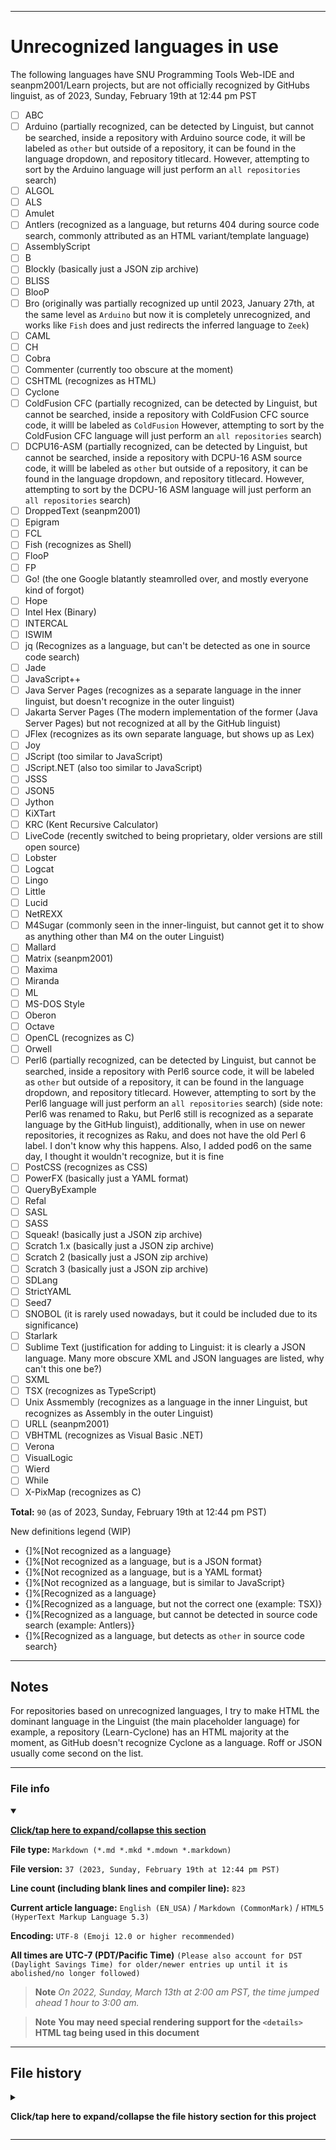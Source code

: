
***

# Unrecognized languages in use

The following languages have SNU Programming Tools Web-IDE and seanpm2001/Learn projects, but are not officially recognized by GitHubs linguist, as of 2023, Sunday, February 19th at 12:44 pm PST

- [ ] ABC
- [ ] Arduino (partially recognized, can be detected by Linguist, but cannot be searched, inside a repository with Arduino source code, it will be labeled as `other` but outside of a repository, it can be found in the language dropdown, and repository titlecard. However, attempting to sort by the Arduino language will just perform an `all repositories` search)
- [ ] ALGOL
- [ ] ALS
- [ ] Amulet
- [ ] Antlers (recognized as a language, but returns 404 during source code search, commonly attributed as an HTML variant/template language)
- [ ] AssemblyScript
- [ ] B
- [ ] Blockly (basically just a JSON zip archive)
- [ ] BLISS
- [ ] BlooP
- [ ] Bro (originally was partially recognized up until 2023, January 27th, at the same level as `Arduino` but now it is completely unrecognized, and works like `Fish` does and just redirects the inferred language to `Zeek`)
- [ ] CAML
- [ ] CH
- [ ] Cobra
- [ ] Commenter (currently too obscure at the moment)
- [ ] CSHTML (recognizes as HTML)
- [ ] Cyclone
- [ ] ColdFusion CFC (partially recognized, can be detected by Linguist, but cannot be searched, inside a repository with ColdFusion CFC source code, it willl be labeled as `ColdFusion` However, attempting to sort by the ColdFusion CFC language will just perform an `all repositories` search)
- [ ] DCPU16-ASM (partially recognized, can be detected by Linguist, but cannot be searched, inside a repository with DCPU-16 ASM source code, it willl be labeled as `other` but outside of a repository, it can be found in the language dropdown, and repository titlecard. However, attempting to sort by the DCPU-16 ASM language will just perform an `all repositories` search)
- [ ] DroppedText (seanpm2001)
- [ ] Epigram
- [ ] FCL
- [ ] Fish (recognizes as Shell)
- [ ] FlooP
- [ ] FP
- [ ] Go! (the one Google blatantly steamrolled over, and mostly everyone kind of forgot)
- [ ] Hope
- [ ] Intel Hex (Binary)
- [ ] INTERCAL
- [ ] ISWIM
- [ ] jq (Recognizes as a language, but can't be detected as one in source code search)
- [ ] Jade
- [ ] JavaScript++
- [ ] Java Server Pages (recognizes as a separate language in the inner linguist, but doesn't recognize in the outer linguist)
- [ ] Jakarta Server Pages (The modern implementation of the former (Java Server Pages) but not recognized at all by the GitHub linguist)
- [ ] JFlex (recognizes as its own separate language, but shows up as Lex)
- [ ] Joy
- [ ] JScript (too similar to JavaScript)
- [ ] JScript.NET (also too similar to JavaScript)
- [ ] JSSS
- [ ] JSON5
- [ ] Jython
- [ ] KiXTart
- [ ] KRC (Kent Recursive Calculator)
- [ ] LiveCode (recently switched to being proprietary, older versions are still open source)
- [ ] Lobster
- [ ] Logcat
- [ ] Lingo
- [ ] Little
- [ ] Lucid
- [ ] NetREXX
- [ ] M4Sugar (commonly seen in the inner-linguist, but cannot get it to show as anything other than M4 on the outer Linguist)
- [ ] Mallard
- [ ] Matrix (seanpm2001)
- [ ] Maxima
- [ ] Miranda
- [ ] ML
- [ ] MS-DOS Style
- [ ] Oberon
- [ ] Octave
- [ ] OpenCL (recognizes as C)
- [ ] Orwell
- [ ] Perl6 (partially recognized, can be detected by Linguist, but cannot be searched, inside a repository with Perl6 source code, it will be labeled as `other` but outside of a repository, it can be found in the language dropdown, and repository titlecard. However, attempting to sort by the Perl6 language will just perform an `all repositories` search) (side note: Perl6 was renamed to Raku, but Perl6 still is recognized as a separate language by the GitHub linguist), additionally, when in use on newer repositories, it recognizes as Raku, and does not have the old Perl 6 label. I don't know why this happens. Also, I added pod6 on the same day, I thought it wouldn't recognize, but it is fine
- [ ] PostCSS (recognizes as CSS)
- [ ] PowerFX (basically just a YAML format)
- [ ] QueryByExample
- [ ] Refal
- [ ] SASL
- [ ] SASS
- [ ] Squeak! (basically just a JSON zip archive)
- [ ] Scratch 1.x (basically just a JSON zip archive)
- [ ] Scratch 2 (basically just a JSON zip archive)
- [ ] Scratch 3 (basically just a JSON zip archive)
- [ ] SDLang
- [ ] StrictYAML
- [ ] Seed7
- [ ] SNOBOL (it is rarely used nowadays, but it could be included due to its significance)
- [ ] Starlark
- [ ] Sublime Text (justification for adding to Linguist: it is clearly a JSON language. Many more obscure XML and JSON languages are listed, why can't this one be?)
- [ ] SXML
- [ ] TSX (recognizes as TypeScript)
- [ ] Unix Assmembly (recognizes as a language in the inner Linguist, but recognizes as Assembly in the outer Linguist)
- [ ] URLL (seanpm2001)
- [ ] VBHTML (recognizes as Visual Basic .NET)
- [ ] Verona
- [ ] VisualLogic
- [ ] Wierd
- [ ] While
- [ ] X-PixMap (recognizes as C)

**Total:** `90` (as of 2023, Sunday, February 19th at 12:44 pm PST)

New definitions legend (WIP)

- {]%[Not recognized as a language}
- {]%[Not recognized as a language, but is a JSON format}
- {]%[Not recognized as a language, but is a YAML format}
- {]%[Not recognized as a language, but is similar to JavaScript}
- {]%[Recognized as a language}
- {]%[Recognized as a language, but not the correct one (example: TSX)}
- {]%[Recognized as a language, but cannot be detected in source code search (example: Antlers)}
- {]%[Recognized as a language, but detects as `other` in source code search}

***

## Notes

For repositories based on unrecognized languages, I try to make HTML the dominant language in the Linguist (the main placeholder language) for example, a repository (Learn-Cyclone) has an HTML majority at the moment, as GitHub doesn't recognize Cyclone as a language. Roff or JSON usually come second on the list.

***

### File info

<details open><summary><p lang="en"><b><u>Click/tap here to expand/collapse this section</u></b></p></summary>

**File type:** `Markdown (*.md *.mkd *.mdown *.markdown)`

**File version:** `37 (2023, Sunday, February 19th at 12:44 pm PST)`

**Line count (including blank lines and compiler line):** `823`

**Current article language:** `English (EN_USA)` / `Markdown (CommonMark)` / `HTML5 (HyperText Markup Language 5.3)`

**Encoding:** `UTF-8 (Emoji 12.0 or higher recommended)`

**All times are UTC-7 (PDT/Pacific Time)** `(Please also account for DST (Daylight Savings Time) for older/newer entries up until it is abolished/no longer followed)`

> **Note** _On 2022, Sunday, March 13th at 2:00 am PST, the time jumped ahead 1 hour to 3:00 am._

> **Note** **You may need special rendering support for the `<details>` HTML tag being used in this document**

</details>

***

## File history

<details><summary><p lang="en"><b>Click/tap here to expand/collapse the file history section for this project</b></p></summary>

<details><summary><p lang="en"><b>Version 1 (2022, Tuesday, September 27th at 6:46 pm PST)</b></p></summary>

**This version was made by:** [`@seanpm2001`](https://github.com/seanpm2001/)

> Changes:

- [x] Started the file
- [x] Added the title section
- [x] Added the list section
- [x] Added the `file info` section
- - [x] Added the version number
- - [x] Added the version date
- - [x] Added the line count
- [x] Added the `file history` section
- - [x] Added an entry for version 1
- [ ] No other changes in version 1

</details>

<details><summary><p lang="en"><b>Version 2 (2022, Wednesday, September 28th at 9:26 pm PST)</b></p></summary>

**This version was made by:** [`@seanpm2001`](https://github.com/seanpm2001/)

> Changes:

- [x] Updated the list section
- - [x] Added `Orwell` to the list
- [x] Updated the `file info` section
- - [x] Updated the version number
- - [x] Updated the version date
- - [x] Updated the line count
- [x] Updatedthe `file history` section
- - [x] Added an entry for version 2
- [ ] No other changes in version 2

</details>

<details><summary><p lang="en"><b>Version 3 (2022, Thursday, September 29th at 5:42 pm PST)</b></p></summary>

**This version was made by:** [`@seanpm2001`](https://github.com/seanpm2001/)

> Changes:

- [x] Updated the list section
- - [x] Added `Epigram` ,`Jade`, `Joy`, and `Mallard` to the list
- - [x] Added a list total entry counter
- [x] Updated the `file info` section
- - [x] Updated the version number
- - [x] Updated the version date
- - [x] Updated the line count
- [x] Updated the `file history` section
- - [x] Added an entry for version 3
- [ ] No other changes in version 3

</details>

<details><summary><p lang="en"><b>Version 4 (2022, Saturday, October 1st at 8:42 pm PST)</b></p></summary>

**This version was made by:** [`@seanpm2001`](https://github.com/seanpm2001/)

> Changes:

- [x] Updated the list section
- - [x] Added `ALS` to the list
- [x] Updated the `file info` section
- - [x] Updated the version number
- - [x] Updated the version date
- - [x] Updated the line count
- [x] Updated the `file history` section
- - [x] Added an entry for version 4
- [ ] No other changes in version 4

</details>

<details><summary><p lang="en"><b>Version 5 (2022, Sunday, October 2nd at 11:38 pm PST)</b></p></summary>

**This version was made by:** [`@seanpm2001`](https://github.com/seanpm2001/)

> Changes:

- [x] Updated the list section
- - [x] Added `B`, `SASS`, and `Starlark` to the list
- [x] Updated the `file info` section
- - [x] Updated the version number
- - [x] Updated the version date
- - [x] Updated the line count
- [x] Updated the `file history` section
- - [x] Added an entry for version 5
- [ ] No other changes in version 5

</details>


<details><summary><p lang="en"><b>Version 6 (2022, Monday, October 3rd at 3:51 pm PST)</b></p></summary>

**This version was made by:** [`@seanpm2001`](https://github.com/seanpm2001/)

> Changes:

- [x] Updated the `file info` section
- - [x] Updated the version number
- - [x] Updated the version date
- - [x] Updated the line count
- [x] Updated the `file history` section
- - [x] Corrected the first line in the list for the entry for version 5, added the actual 3 languages for the day
- - [x] Added an entry for version 6
- [ ] No other changes in version 6

</details>

<details><summary><p lang="en"><b>Version 7 (2022, Wednesday, October 5th at 9:53 pm PST)</b></p></summary>

**This version was made by:** [`@seanpm2001`](https://github.com/seanpm2001/)

> Changes:

- [x] Updated the list section
- - [x] Added `AssemblyScript` and `KiXTart` to the list
- [x] Updated the `file info` section
- - [x] Updated the version number
- - [x] Updated the version date
- - [x] Updated the line count
- [x] Updated the `file history` section
- - [x] Added an entry for version 7
- [ ] No other changes in version 7

</details>

<details><summary><p lang="en"><b>Version 8 (2022, Thursday, October 6th at 5:21 pm PST)</b></p></summary>

**This version was made by:** [`@seanpm2001`](https://github.com/seanpm2001/)

> Changes:

- [x] Updated the list section
- - [x] Added `CAML` and `JScript` to the list
- [x] Updated the `file info` section
- - [x] Updated the version number
- - [x] Updated the version date
- - [x] Updated the line count
- [x] Updated the `file history` section
- - [x] Added an entry for version 8
- [ ] No other changes in version 8

</details>

<details><summary><p lang="en"><b>Version 9 (2022, Sunday, October 9th at 10:59 pm PST)</b></p></summary>

**This version was made by:** [`@seanpm2001`](https://github.com/seanpm2001/)

> Changes:

- [x] Updated the list section
- - [x] Added `Cyclone` `DroppedText` `URLL` `Matrix` `Octave` and `Verona` to the list
- [x] Updated the `file info` section
- - [x] Updated the version number
- - [x] Updated the version date
- - [x] Updated the line count
- [x] Updated the `file history` section
- - [x] Added an entry for version 9
- [ ] No other changes in version 9

</details>

<details><summary><p lang="en"><b>Version 10 (2022, Monday, October 10th at 10:49 pm PST)</b></p></summary>

**This version was made by:** [`@seanpm2001`](https://github.com/seanpm2001/)

> Changes:

- [x] Updated the list section
- - [x] Added `JScript.NET` `JSSS` `Jython` and `SXML` to the list
- [x] Updated the `file info` section
- - [x] Updated the version number
- - [x] Updated the version date
- - [x] Updated the line count
- [x] Updated the `file history` section
- - [x] Added an entry for version 10
- [ ] No other changes in version 10

</details>

<details><summary><p lang="en"><b>Version 11 (2022, Thursday, October 13th at 8:39 pm PST)</b></p></summary>

**This version was made by:** [`@seanpm2001`](https://github.com/seanpm2001/)

> Changes:

- [x] Updated the list section
- - [x] Added `Maxima` to the list
- [x] Updated the `file info` section
- - [x] Updated the version number
- - [x] Updated the version date
- - [x] Updated the line count
- [x] Updated the `file history` section
- - [x] Added an entry for version 11
- [ ] No other changes in version 11

</details>

<details><summary><p lang="en"><b>Version 12 (2022, Thursday, October 20th at 3:15 pm PST)</b></p></summary>

**This version was made by:** [`@seanpm2001`](https://github.com/seanpm2001/)

> Changes:

- [x] Updated the list section
- - [x] Added 11 new entries (`Blockly`, `PowerFX`, `Scratch 1.x`, `Scratch 2`, `Scratch 3`, `PostCSS`, `Fish`, `Sublime Text`, `LiveCode`, `INTERCAL`, `KRC`, and `Wierd`) to the list
- - [x] Added a comment to the `Go!` entry
- [x] Updated the `file info` section
- - [x] Updated the version number
- - [x] Updated the version date
- - [x] Updated the line count
- [x] Updated the `file history` section
- - [x] Added an entry for version 12
- [ ] No other changes in version 12

</details>

<details><summary><p lang="en"><b>Version 13 (2022, Friday, October 21st at 12:54 pm PST)</b></p></summary>

**This version was made by:** [`@seanpm2001`](https://github.com/seanpm2001/)

> Changes:

- [x] Updated the list section
- - [x] Added `CH` and `FP` to the list
- [x] Updated the `file info` section
- - [x] Updated the version number
- - [x] Updated the version date
- - [x] Updated the line count
- [x] Updated the `file history` section
- - [x] Added an entry for version 13
- [ ] No other changes in version 13

</details>

<details><summary><p lang="en"><b>Version 14 (2022, Friday, October 21st at 6:20 pm PST)</b></p></summary>

**This version was made by:** [`@seanpm2001`](https://github.com/seanpm2001/)

> Changes:

- [x] Updated the list section
- - [x] Added `OpenCL` and `X-PixMap` to the list
- [x] Updated the `file info` section
- - [x] Updated the version number
- - [x] Updated the version date
- - [x] Updated the line count
- [x] Updated the `file history` section
- - [x] Added an entry for version 14
- [ ] No other changes in version 14

</details>

<details><summary><p lang="en"><b>Version 15 (2022, Saturday, October 22nd at 9:53 pm PST)</b></p></summary>

**This version was made by:** [`@seanpm2001`](https://github.com/seanpm2001/)

> Changes:

- [x] Updated the list section
- - [x] Added `QueryByExample`, `JSON5` and `TSX` to the list
- [x] Updated the `file info` section
- - [x] Updated the version number
- - [x] Updated the version date
- - [x] Updated the line count
- [x] Updated the `file history` section
- - [x] Added an entry for version 15
- [ ] No other changes in version 15

</details>

<details><summary><p lang="en"><b>Version 16 (2022, Monday, October 24th at 4:20 pm PST)</b></p></summary>

**This version was made by:** [`@seanpm2001`](https://github.com/seanpm2001/)

> Changes:

- [x] Updated the list section
- - [x] Added `Amulet`, `ISWIM`, `Lucid`, `SASL`, and `VisualLogic` to the list
- [x] Updated the `file info` section
- - [x] Updated the version number
- - [x] Updated the version date
- - [x] Updated the line count
- [x] Updated the `file history` section
- - [x] Added an entry for version 16
- [ ] No other changes in version 16

</details>

<details><summary><p lang="en"><b>Version 17 (2022, Monday, October 24th at 6:01 pm PST)</b></p></summary>

**This version was made by:** [`@seanpm2001`](https://github.com/seanpm2001/)

> Changes:

- [x] Updated the list section
- - [x] Added `Arduino`, `DCPU-16-ASM`, and `Perl6` to the list
- [x] Updated the `file info` section
- - [x] Updated the version number
- - [x] Updated the version date
- - [x] Updated the line count
- [x] Updated the `file history` section
- - [x] Added an entry for version 17
- [ ] No other changes in version 17

</details>

<details><summary><p lang="en"><b>Version 18 (2022, Saturday, October 29th at 4:28 pm PST)</b></p></summary>

**This version was made by:** [`@seanpm2001`](https://github.com/seanpm2001/)

> Changes:

- [x] Updated the list section
- - [x] Added `Cobra`, `JFlex`, and `MS-DOS Style` to the list
- [x] Updated the `file info` section
- - [x] Updated the version number
- - [x] Updated the version date
- - [x] Updated the line count
- [x] Updated the `file history` section
- - [x] Added an entry for version 18
- [ ] No other changes in version 18

</details>

<details><summary><p lang="en"><b>Version 19 (2022, Sunday, October 30th at 9:00 pm PST)</b></p></summary>

**This version was made by:** [`@seanpm2001`](https://github.com/seanpm2001/)

> Changes:

- [x] Updated the list section
- - [x] Added `Squeak!` to the list
- [x] Updated the `file info` section
- - [x] Updated the version number
- - [x] Updated the version date
- - [x] Updated the line count
- [x] Updated the `file history` section
- - [x] Added an entry for version 19
- [ ] No other changes in version 19

</details>

<details><summary><p lang="en"><b>Version 20 (2022, Friday, November 4th at 3:28 pm PST)</b></p></summary>

**This version was made by:** [`@seanpm2001`](https://github.com/seanpm2001/)

> Changes:

- [x] Updated the list section
- - [x] Added `Intel Hex (Binary)`, `Miranda`, and `ML` to the list
- [x] Updated the `file info` section
- - [x] Updated the version number
- - [x] Updated the version date
- - [x] Updated the line count
- [x] Updated the `file history` section
- - [x] Added an entry for version 20
- [ ] No other changes in version 20

</details>

<details><summary><p lang="en"><b>Version 21 (2022, Sunday, November 5th at 5:34 pm PST)</b></p></summary>

**This version was made by:** [`@seanpm2001`](https://github.com/seanpm2001/)

> Changes:

- [x] Updated the list section
- - [x] Added `Refal` to the list
- [x] Updated the `file info` section
- - [x] Updated the version number
- - [x] Updated the version date
- - [x] Updated the line count
- [x] Updated the `file history` section
- - [x] Added an entry for version 21
- [ ] No other changes in version 21

</details>

<details><summary><p lang="en"><b>Version 22 (2022, Monday, November 7th at 7:02 pm PST)</b></p></summary>

**This version was made by:** [`@seanpm2001`](https://github.com/seanpm2001/)

> Changes:

- [x] Updated the list section
- - [x] Added some comments on Perl 6 and Pod 6
- [x] Updated the `file info` section
- - [x] Updated the version number
- - [x] Updated the version date
- - [x] Updated the line count
- [x] Updated the `file history` section
- - [x] Added an entry for version 22
- [ ] No other changes in version 22

</details>

<details><summary><p lang="en"><b>Version 23 (2022, Tuesday, November 22nd at 7:43 pm PST)</b></p></summary>

**This version was made by:** [`@seanpm2001`](https://github.com/seanpm2001/)

> Changes:

- [x] Updated the list section
- - [x] Added the ABC language to the list
- [x] Added the `Notes` section
- [x] Updated the `file info` section
- - [x] Updated the version number
- - [x] Updated the version date
- - [x] Updated the line count
- [x] Updated the `file history` section
- - [x] Added an entry for version 23
- [ ] No other changes in version 23

</details>

<details><summary><p lang="en"><b>Version 24 (2022, Wednesday, November 23rd at 4:48 pm PST)</b></p></summary>

**This version was made by:** [`@seanpm2001`](https://github.com/seanpm2001/)

> Changes:

- [x] Updated the list section
- - [x] Added CSHTML and VBHTML to the list
- [x] Updated the `file info` section
- - [x] Updated the version number
- - [x] Updated the version date
- - [x] Updated the line count
- [x] Updated the `file history` section
- - [x] Added an entry for version 24
- [ ] No other changes in version 24

</details>

<details><summary><p lang="en"><b>Version 25 (2022, Thursday, November 24th at 10:39 pm PST)</b></p></summary>

**This version was made by:** [`@seanpm2001`](https://github.com/seanpm2001/)

> Changes:

- [x] Updated the list section
- - [x] Added M4Sugar to the list
- [x] Updated the `file info` section
- - [x] Updated the version number
- - [x] Updated the version date
- - [x] Updated the line count
- [x] Updated the `file history` section
- - [x] Added an entry for version 25
- [ ] No other changes in version 25

</details>

<details><summary><p lang="en"><b>Version 26 (2022, Friday, November 25th at 11:44 pm PST)</b></p></summary>

**This version was made by:** [`@seanpm2001`](https://github.com/seanpm2001/)

> Changes:

- [x] Updated the list section
- - [x] Added UNIX Assembly to the list
- [x] Updated the `file info` section
- - [x] Updated the version number
- - [x] Updated the version date
- - [x] Updated the line count
- [x] Updated the `file history` section
- - [x] Added an entry for version 26
- [ ] No other changes in version 26

</details>

<details><summary><p lang="en"><b>Version 27 (2022, Wednesday, November 30th at 10:17 pm PST)</b></p></summary>

**This version was made by:** [`@seanpm2001`](https://github.com/seanpm2001/)

> Changes:

- [x] Updated the list section
- - [x] Added Java Server Pages & Jakarta Server Pages to the list
- [x] Updated the `Notes` section to clarify HTML usage as a placeholder
- [x] Updated the `file info` section
- - [x] Updated the version number
- - [x] Updated the version date
- - [x] Updated the line count
- [x] Updated the `file history` section
- - [x] Added an entry for version 27
- [ ] No other changes in version 27

</details>

<details><summary><p lang="en"><b>Version 28 (2023, Thursday, January 12th at 10:40 pm PST)</b></p></summary>

**This version was made by:** [`@seanpm2001`](https://github.com/seanpm2001/)

> Changes:

- [x] Updated the list section
- - [x] Added SDLang and StrictYAML to the list
- [x] Updated the `file info` section
- - [x] Updated the version number
- - [x] Updated the version date
- - [x] Updated the line count
- [x] Updated the `file history` section
- - [x] Added an entry for version 28
- [ ] No other changes in version 28

</details>

<details><summary><p lang="en"><b>Version 29 (2023, Saturday, January 21st at 8:51 pm PST)</b></p></summary>

**This version was made by:** [`@seanpm2001`](https://github.com/seanpm2001/)

> Changes:

- [x] Updated the list section
- - [x] Added While to the list
- [x] Updated the `file info` section
- - [x] Updated the version number
- - [x] Updated the version date
- - [x] Updated the line count
- [x] Updated the `file history` section
- - [x] Added an entry for version 29
- [ ] No other changes in version 29

</details>

<details><summary><p lang="en"><b>Version 30 (2023, Wednesday, January 25th at 8:19 pm PST)</b></p></summary>

**This version was made by:** [`@seanpm2001`](https://github.com/seanpm2001/)

> Changes:

- [x] Updated the list section
- - [x] Added ColdFusion CFC to the list
- [x] Updated the `file info` section
- - [x] Updated the version number
- - [x] Updated the version date
- - [x] Updated the line count
- [x] Updated the `file history` section
- - [x] Added an entry for version 30
- [ ] No other changes in version 30

</details>

<details><summary><p lang="en"><b>Version 31 (2023, Friday, January 27th at 6:27 pm PST)</b></p></summary>

**This version was made by:** [`@seanpm2001`](https://github.com/seanpm2001/)

> Changes:

- [x] Updated the list section
- - [x] Added Lobster to the list
- [x] Updated the `file info` section
- - [x] Updated the version number
- - [x] Updated the version date
- - [x] Updated the line count
- [x] Updated the `file history` section
- - [x] Added an entry for version 31
- [ ] No other changes in version 31

</details>

<details><summary><p lang="en"><b>Version 32 (2023, Monday, January 30th at 5:45 pm PST)</b></p></summary>

**This version was made by:** [`@seanpm2001`](https://github.com/seanpm2001/)

> Changes:

- [x] Updated the list section
- - [x] Added Antlers and Little to the list
- [x] Added the WIP definitions legend section
- [x] Updated the `file info` section
- - [x] Updated the version number
- - [x] Updated the version date
- - [x] Updated the line count
- [x] Updated the `file history` section
- - [x] Added an entry for version 32
- [ ] No other changes in version 32

</details>

<details><summary><p lang="en"><b>Version 33 (2023, Tuesday, January 31st at 2:43 pm PST)</b></p></summary>

**This version was made by:** [`@seanpm2001`](https://github.com/seanpm2001/)

> Changes:

- [x] Updated the list section
- - [x] Added Bro and jq to the list
- [x] Updated the `file info` section
- - [x] Updated the version number
- - [x] Updated the version date
- - [x] Updated the line count
- [x] Updated the `file history` section
- - [x] Added an entry for version 33
- [ ] No other changes in version 33

</details>

<details><summary><p lang="en"><b>Version 34 (2023, Thursday, February 16th at 8:42 pm PST)</b></p></summary>

**This version was made by:** [`@seanpm2001`](https://github.com/seanpm2001/)

> Changes:

- [x] Updated the list section
- - [x] Added BlooP and FlooP to the list
- [x] Updated the `file info` section
- - [x] Updated the version number
- - [x] Updated the version date
- - [x] Updated the line count
- [x] Updated the `file history` section
- - [x] Added an entry for version 34
- [ ] No other changes in version 34

</details>

<details><summary><p lang="en"><b>Version 35 (2023, Friday, February 17th at 9:49 pm PST)</b></p></summary>

**This version was made by:** [`@seanpm2001`](https://github.com/seanpm2001/)

> Changes:

- [x] Updated the list section
- - [x] Added BLISS to the list
- [x] Updated the `file info` section
- - [x] Updated the version number
- - [x] Updated the version date
- - [x] Updated the line count
- [x] Updated the `file history` section
- - [x] Added an entry for version 35
- [ ] No other changes in version 35

</details>

<details><summary><p lang="en"><b>Version 36 (2023, Saturday, February 18th at 7:39 pm PST)</b></p></summary>

**This version was made by:** [`@seanpm2001`](https://github.com/seanpm2001/)

> Changes:

- [x] Updated the list section
- - [x] Added SNOBOL to the list
- [x] Updated the `file info` section
- - [x] Updated the version number
- - [x] Updated the version date
- - [x] Updated the line count
- [x] Updated the `file history` section
- - [x] Added an entry for version 36
- [ ] No other changes in version 36

</details>

<details><summary><p lang="en"><b>Version 37 (2023, Sunday, February 19th at 12:44 pm PST)</b></p></summary>

**This version was made by:** [`@seanpm2001`](https://github.com/seanpm2001/)

> Changes:

- [x] Updated the list section
- - [x] Added Commenter to the list
- [x] Updated the `file info` section
- - [x] Updated the version number
- - [x] Updated the version date
- - [x] Updated the line count
- [x] Updated the `file history` section
- - [x] Added an entry for version 37
- [ ] No other changes in version 37

</details>

</details>

***
